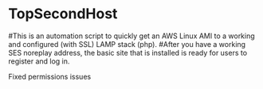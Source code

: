 # TopSecondHost

#This is an automation script to quickly get an AWS Linux AMI to a working and configured (with SSL) LAMP stack (php).
#After you have a working SES noreplay address, the basic site that is installed is ready for users to register and log in.

 
Fixed permissions issues
